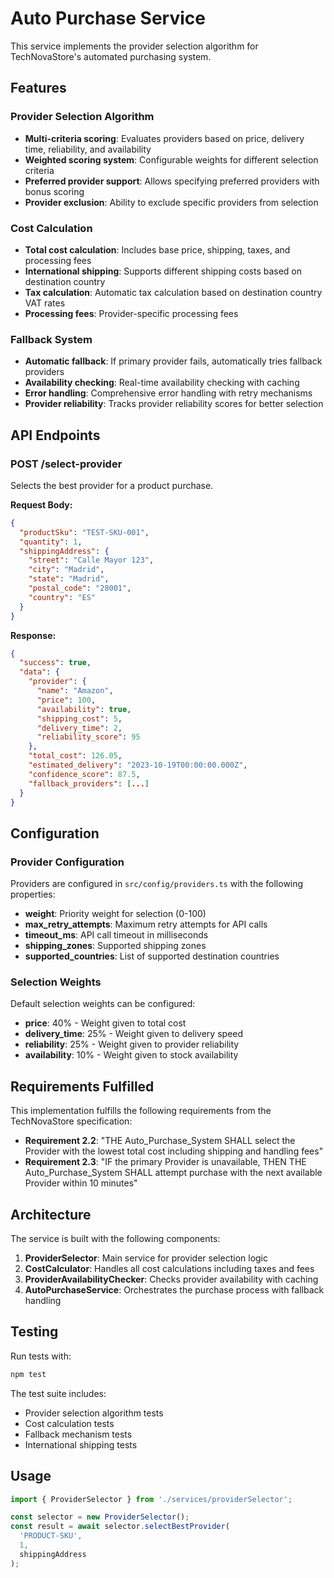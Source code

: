 # Auto Purchase Service

This service implements the provider selection algorithm for TechNovaStore's automated purchasing system.

## Features

### Provider Selection Algorithm
- **Multi-criteria scoring**: Evaluates providers based on price, delivery time, reliability, and availability
- **Weighted scoring system**: Configurable weights for different selection criteria
- **Preferred provider support**: Allows specifying preferred providers with bonus scoring
- **Provider exclusion**: Ability to exclude specific providers from selection

### Cost Calculation
- **Total cost calculation**: Includes base price, shipping, taxes, and processing fees
- **International shipping**: Supports different shipping costs based on destination country
- **Tax calculation**: Automatic tax calculation based on destination country VAT rates
- **Processing fees**: Provider-specific processing fees

### Fallback System
- **Automatic fallback**: If primary provider fails, automatically tries fallback providers
- **Availability checking**: Real-time availability checking with caching
- **Error handling**: Comprehensive error handling with retry mechanisms
- **Provider reliability**: Tracks provider reliability scores for better selection

## API Endpoints

### POST /select-provider
Selects the best provider for a product purchase.

**Request Body:**
```json
{
  "productSku": "TEST-SKU-001",
  "quantity": 1,
  "shippingAddress": {
    "street": "Calle Mayor 123",
    "city": "Madrid",
    "state": "Madrid",
    "postal_code": "28001",
    "country": "ES"
  }
}
```

**Response:**
```json
{
  "success": true,
  "data": {
    "provider": {
      "name": "Amazon",
      "price": 100,
      "availability": true,
      "shipping_cost": 5,
      "delivery_time": 2,
      "reliability_score": 95
    },
    "total_cost": 126.05,
    "estimated_delivery": "2023-10-19T00:00:00.000Z",
    "confidence_score": 87.5,
    "fallback_providers": [...]
  }
}
```

## Configuration

### Provider Configuration
Providers are configured in `src/config/providers.ts` with the following properties:
- **weight**: Priority weight for selection (0-100)
- **max_retry_attempts**: Maximum retry attempts for API calls
- **timeout_ms**: API call timeout in milliseconds
- **shipping_zones**: Supported shipping zones
- **supported_countries**: List of supported destination countries

### Selection Weights
Default selection weights can be configured:
- **price**: 40% - Weight given to total cost
- **delivery_time**: 25% - Weight given to delivery speed
- **reliability**: 25% - Weight given to provider reliability
- **availability**: 10% - Weight given to stock availability

## Requirements Fulfilled

This implementation fulfills the following requirements from the TechNovaStore specification:

- **Requirement 2.2**: "THE Auto_Purchase_System SHALL select the Provider with the lowest total cost including shipping and handling fees"
- **Requirement 2.3**: "IF the primary Provider is unavailable, THEN THE Auto_Purchase_System SHALL attempt purchase with the next available Provider within 10 minutes"

## Architecture

The service is built with the following components:

1. **ProviderSelector**: Main service for provider selection logic
2. **CostCalculator**: Handles all cost calculations including taxes and fees
3. **ProviderAvailabilityChecker**: Checks provider availability with caching
4. **AutoPurchaseService**: Orchestrates the purchase process with fallback handling

## Testing

Run tests with:
```bash
npm test
```

The test suite includes:
- Provider selection algorithm tests
- Cost calculation tests
- Fallback mechanism tests
- International shipping tests

## Usage

```typescript
import { ProviderSelector } from './services/providerSelector';

const selector = new ProviderSelector();
const result = await selector.selectBestProvider(
  'PRODUCT-SKU',
  1,
  shippingAddress
);
```